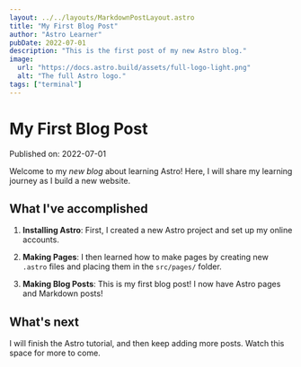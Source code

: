 ```yaml
---
layout: ../../layouts/MarkdownPostLayout.astro
title: "My First Blog Post"
author: "Astro Learner"
pubDate: 2022-07-01
description: "This is the first post of my new Astro blog."
image:
  url: "https://docs.astro.build/assets/full-logo-light.png"
  alt: "The full Astro logo."
tags: ["terminal"]
---
```


# My First Blog Post

Published on: 2022-07-01

Welcome to my _new blog_ about learning Astro! Here, I will share my learning journey as I build a new website.

## What I've accomplished

1. **Installing Astro**: First, I created a new Astro project and set up my online accounts.

2. **Making Pages**: I then learned how to make pages by creating new `.astro` files and placing them in the `src/pages/` folder.

3. **Making Blog Posts**: This is my first blog post! I now have Astro pages and Markdown posts!

## What's next

I will finish the Astro tutorial, and then keep adding more posts. Watch this space for more to come.
